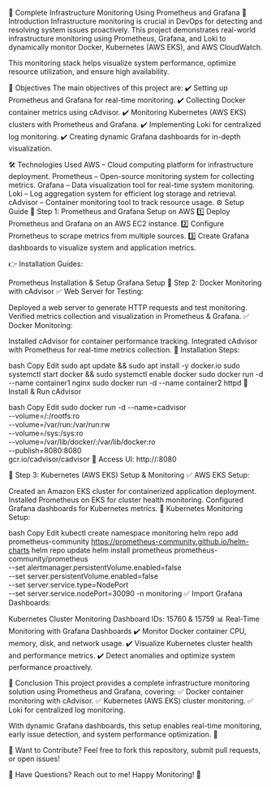  🚀 Complete Infrastructure Monitoring Using Prometheus and Grafana
📌 Introduction
Infrastructure monitoring is crucial in DevOps for detecting and resolving system issues proactively. This project demonstrates real-world infrastructure monitoring using Prometheus, Grafana, and Loki to dynamically monitor Docker, Kubernetes (AWS EKS), and AWS CloudWatch.

This monitoring stack helps visualize system performance, optimize resource utilization, and ensure high availability.

🎯 Objectives
The main objectives of this project are:
✔️ Setting up Prometheus and Grafana for real-time monitoring.
✔️ Collecting Docker container metrics using cAdvisor.
✔️ Monitoring Kubernetes (AWS EKS) clusters with Prometheus and Grafana.
✔️ Implementing Loki for centralized log monitoring.
✔️ Creating dynamic Grafana dashboards for in-depth visualization.

🛠️ Technologies Used
AWS – Cloud computing platform for infrastructure deployment.
Prometheus – Open-source monitoring system for collecting metrics.
Grafana – Data visualization tool for real-time system monitoring.
Loki – Log aggregation system for efficient log storage and retrieval.
cAdvisor – Container monitoring tool to track resource usage.
⚙️ Setup Guide
📍 Step 1: Prometheus and Grafana Setup on AWS
1️⃣ Deploy Prometheus and Grafana on an AWS EC2 instance.
2️⃣ Configure Prometheus to scrape metrics from multiple sources.
3️⃣ Create Grafana dashboards to visualize system and application metrics.

👉 Installation Guides:

Prometheus Installation & Setup
Grafana Setup
📍 Step 2: Docker Monitoring with cAdvisor
✅ Web Server for Testing:

Deployed a web server to generate HTTP requests and test monitoring.
Verified metrics collection and visualization in Prometheus & Grafana.
✅ Docker Monitoring:

Installed cAdvisor for container performance tracking.
Integrated cAdvisor with Prometheus for real-time metrics collection.
📌 Installation Steps:

bash
Copy
Edit
sudo apt update && sudo apt install -y docker.io
sudo systemctl start docker && sudo systemctl enable docker
sudo docker run -d --name container1 nginx
sudo docker run -d --name container2 httpd
🚀 Install & Run cAdvisor

bash
Copy
Edit
sudo docker run -d --name=cadvisor \
  --volume=/:/rootfs:ro \
  --volume=/var/run:/var/run:rw \
  --volume=/sys:/sys:ro \
  --volume=/var/lib/docker/:/var/lib/docker:ro \
  --publish=8080:8080 \
  gcr.io/cadvisor/cadvisor
🎯 Access UI: http://<server-ip>:8080

📍 Step 3: Kubernetes (AWS EKS) Setup & Monitoring
✅ AWS EKS Setup:

Created an Amazon EKS cluster for containerized application deployment.
Installed Prometheus on EKS for cluster health monitoring.
Configured Grafana dashboards for Kubernetes metrics.
📌 Kubernetes Monitoring Setup:

bash
Copy
Edit
kubectl create namespace monitoring
helm repo add prometheus-community https://prometheus-community.github.io/helm-charts
helm repo update
helm install prometheus prometheus-community/prometheus \
  --set alertmanager.persistentVolume.enabled=false \
  --set server.persistentVolume.enabled=false \
  --set server.service.type=NodePort \
  --set server.service.nodePort=30090 -n monitoring
✅ Import Grafana Dashboards:

Kubernetes Cluster Monitoring Dashboard IDs: 15760 & 15759
📊 Real-Time Monitoring with Grafana Dashboards
✔️ Monitor Docker container CPU, memory, disk, and network usage.
✔️ Visualize Kubernetes cluster health and performance metrics.
✔️ Detect anomalies and optimize system performance proactively.

🎯 Conclusion
This project provides a complete infrastructure monitoring solution using Prometheus and Grafana, covering:
✅ Docker container monitoring with cAdvisor.
✅ Kubernetes (AWS EKS) cluster monitoring.
✅ Loki for centralized log monitoring.

With dynamic Grafana dashboards, this setup enables real-time monitoring, early issue detection, and system performance optimization. 🚀

🌟 Want to Contribute?
Feel free to fork this repository, submit pull requests, or open issues!

📩 Have Questions? Reach out to me!
Happy Monitoring! 🎯

